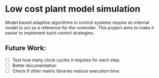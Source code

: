# Low cost plant model simulation 

Model based adaptive algorithms in control systems require an internal model to act as a reference for the controller. This project aims to make it easier to implement such control strategies.

## Future Work:
- [ ] Test how many clock cycles it requires for each step.
- [ ] Better documentation
- [ ] Check if other matrix libraries reduce execution time.